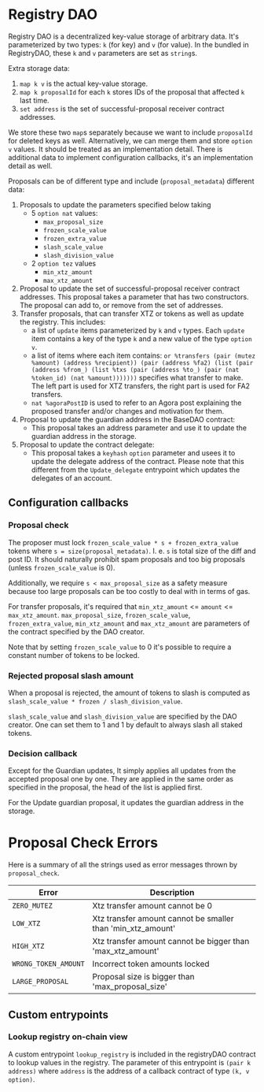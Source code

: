 <!--
SPDX-FileCopyrightText: 2021 TQ Tezos
SPDX-License-Identifier: LicenseRef-MIT-TQ
-->

# Registry DAO

Registry DAO is a decentralized key-value storage of arbitrary data.
It's parameterized by two types: `k` (for key) and `v` (for value).
In the bundled in RegistryDAO, these `k` and `v` parameters are set as `string`s.

Extra storage data:
1. `map k v` is the actual key-value storage.
2. `map k proposalId` for each `k` stores IDs of the proposal that affected `k` last time.
3. `set address` is the set of successful-proposal receiver contract addresses.

We store these two `map`s separately because we want to include `proposalId` for deleted keys as well.
Alternatively, we can merge them and store `option v` values.
It should be treated as an implementation detail.
There is additional data to implement configuration callbacks, it's an implementation detail as well.

Proposals can be of different type and include (`proposal_metadata`) different data:

1. Proposals to update the parameters specified below taking
   - 5 `option nat` values:
      - `max_proposal_size`
      - `frozen_scale_value`
      - `frozen_extra_value`
      - `slash_scale_value`
      - `slash_division_value`
   - 2 `option tez` values
      - `min_xtz_amount`
      - `max_xtz_amount`
2. Proposal to update the set of successful-proposal receiver contract addresses.
This proposal takes a parameter that has two constructors. The proposal can add to,
or remove from the set of addresses.
3. Transfer proposals, that can transfer XTZ or tokens as well as update the
registry. This includes:
   - a list of `update` items parameterized by `k` and `v` types. Each `update` item contains a key of the type `k` and a new value of the type `option v`.
   - a list of items where each item contains:
   `or %transfers (pair (mutez %amount) (address %recipient)) (pair (address %fa2) (list (pair (address %from_) (list %txs (pair (address %to_) (pair (nat %token_id) (nat %amount)))))))` specifies what transfer to make. The left part is used for XTZ transfers, the right part is used for FA2 transfers.
   - `nat %agoraPostID` is used to refer to an Agora post explaining the proposed transfer and/or changes and motivation for them.
4. Proposal to update the guardian address in the BaseDAO contract:
   - This proposal takes an address parameter and use it to update the guardian address in the storage.
5. Proposal to update the contract delegate:
   - This proposal takes a `keyhash` `option` parameter and usees it to update the delegate address of the contract. Please note that this different from the `Update_delegate` entrypoint which updates the delegates of an account.

## Configuration callbacks

### Proposal check

The proposer must lock `frozen_scale_value * s + frozen_extra_value` tokens where `s = size(proposal_metadata)`.
I. e. `s` is total size of the diff and post ID.
It should naturally prohibit spam proposals and too big proposals (unless `frozen_scale_value` is 0).

Additionally, we require `s < max_proposal_size` as a safety measure because too large proposals can be too costly to deal with in terms of gas.

For transfer proposals, it's required that `min_xtz_amount` <= `amount` <= `max_xtz_amount`.
`max_proposal_size`, `frozen_scale_value`, `frozen_extra_value`, `min_xtz_amount` and `max_xtz_amount`
are parameters of the contract specified by the DAO creator.

Note that by setting `frozen_scale_value` to 0 it's possible to require a constant number of tokens to be locked.

### Rejected proposal slash amount

When a proposal is rejected, the amount of tokens to slash is computed as
`slash_scale_value * frozen / slash_division_value`.

`slash_scale_value` and `slash_division_value` are specified by the DAO creator.
One can set them to 1 and 1 by default to always slash all staked tokens.

### Decision callback

Except for the Guardian updates, It simply applies all updates from the accepted
proposal one by one.  They are applied in the same order as specified in the
proposal, the head of the list is applied first.

For the Update guardian proposal, it updates the guardian address in the storage.

# Proposal Check Errors

Here is a summary of all the strings used as error messages thrown by `proposal_check`.

| Error                                | Description                                                                                                 |
|--------------------------------------|-------------------------------------------------------------------------------------------------------------|
| `ZERO_MUTEZ`                         | Xtz transfer amount cannot be 0                                                                             |
| `LOW_XTZ`               | Xtz transfer amount cannot be smaller than 'min_xtz_amount'                                                 |
| `HIGH_XTZ`               | Xtz transfer amount cannot be bigger than 'max_xtz_amount'                                                  |
| `WRONG_TOKEN_AMOUNT`             | Incorrect token amounts locked                                                                              |
| `LARGE_PROPOSAL`                 | Proposal size is bigger than 'max_proposal_size'                                                            |

## Custom entrypoints

### Lookup registry on-chain view

A custom entrypoint `lookup_registry` is included in the registryDAO contract
to lookup values in the registry. The parameter of this entrypoint is `(pair k address)`
where `address` is the address of a callback contract of type `(k, v option)`.
